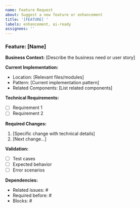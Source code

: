 ```yaml
---
name: Feature Request
about: Suggest a new feature or enhancement
title: '[FEATURE] '
labels: enhancement, ai-ready
assignees: ''
---
```


### Feature: [Name]

**Business Context:**
[Describe the business need or user story]

**Current Implementation:**
- Location: [Relevant files/modules]
- Pattern: [Current implementation pattern]
- Related Components: [List related components]

**Technical Requirements:**
- [ ] Requirement 1
- [ ] Requirement 2

**Required Changes:**
1. [Specific change with technical details]
2. [Next change...]

**Validation:**
- [ ] Test cases
- [ ] Expected behavior
- [ ] Error scenarios

**Dependencies:**
- Related issues: #
- Required before: #
- Blocks: #